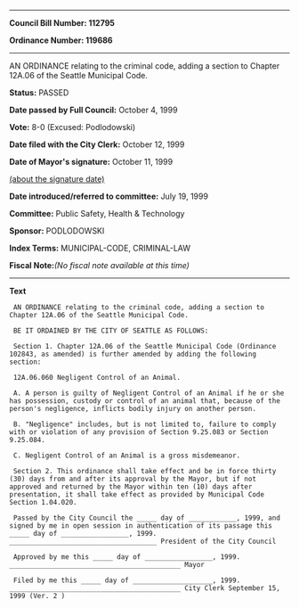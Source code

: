 

********

**Council Bill Number: 112795**
   
**Ordinance Number: 119686**
********

 AN ORDINANCE relating to the criminal code, adding a section to Chapter 12A.06 of the Seattle Municipal Code.

**Status:** PASSED
   
**Date passed by Full Council:** October 4, 1999
   
**Vote:** 8-0 (Excused: Podlodowski)
   
**Date filed with the City Clerk:** October 12, 1999
   
**Date of Mayor's signature:** October 11, 1999
   
[(about the signature date)](/~public/approvaldate.htm)
   
   
   
**Date introduced/referred to committee:** July 19, 1999
   
**Committee:** Public Safety, Health & Technology
   
**Sponsor:** PODLODOWSKI
   
   
**Index Terms:** MUNICIPAL-CODE, CRIMINAL-LAW

**Fiscal Note:**_(No fiscal note available at this time)_

********

**Text**
   
```
 AN ORDINANCE relating to the criminal code, adding a section to Chapter 12A.06 of the Seattle Municipal Code.

 BE IT ORDAINED BY THE CITY OF SEATTLE AS FOLLOWS:

 Section 1. Chapter 12A.06 of the Seattle Municipal Code (Ordinance 102843, as amended) is further amended by adding the following section:

 12A.06.060 Negligent Control of an Animal.

 A. A person is guilty of Negligent Control of an Animal if he or she has possession, custody or control of an animal that, because of the person's negligence, inflicts bodily injury on another person.

 B. "Negligence" includes, but is not limited to, failure to comply with or violation of any provision of Section 9.25.083 or Section 9.25.084.

 C. Negligent Control of an Animal is a gross misdemeanor.

 Section 2. This ordinance shall take effect and be in force thirty (30) days from and after its approval by the Mayor, but if not approved and returned by the Mayor within ten (10) days after presentation, it shall take effect as provided by Municipal Code Section 1.04.020.

 Passed by the City Council the _____ day of ____________, 1999, and signed by me in open session in authentication of its passage this _____ day of _________________, 1999. _____________________________________ President of the City Council

 Approved by me this _____ day of _________________, 1999. ___________________________________________ Mayor

 Filed by me this _____ day of ____________________, 1999. ___________________________________________ City Clerk September 15, 1999 (Ver. 2 )

```
